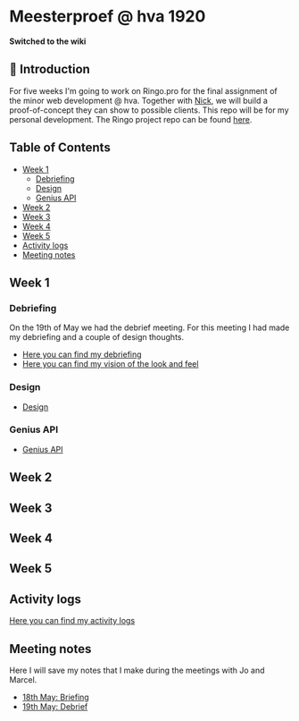 # Meesterproef @ hva 1920

**Switched to the wiki**

<!-- ![Screenshot van autoMATE](./img/automate-screenshot.png) -->

## 👾 Introduction

For five weeks I'm going to work on Ringo.pro for the final assignment of the minor web development @ hva. Together with [Nick](https://github.com/CountNick), we will build a proof-of-concept they can show to possible clients. This repo will be for my personal development. The Ringo project repo can be found [here](https://github.com/CountNick/Ringo.Pro).

## Table of Contents

- [Week 1](#week-1)
  - [Debriefing](#debriefing)
  - [Design](#design)
  - [Genius API](#genius-api)
- [Week 2](#week-2)
- [Week 3](#week-3)
- [Week 4](#week-4)
- [Week 5](#week-5)
- [Activity logs](#Activity-logs)
- [Meeting notes](#Meeting-notes)

## Week 1

### Debriefing

On the 19th of May we had the debrief meeting. For this meeting I had made my debriefing and a couple of design thoughts.

- [Here you can find my debriefing](https://github.com/martendebruijn/meesterproef-1920/blob/master/debriefing_1.md)
- [Here you can find my vision of the look and feel](https://github.com/martendebruijn/meesterproef-1920/blob/master/look-and-feel.md)

### Design

- [Design](https://github.com/martendebruijn/meesterproef-1920/blob/master/design.md)

### Genius API

- [Genius API](https://github.com/martendebruijn/meesterproef-1920/blob/master/genius.md)

## Week 2

## Week 3

## Week 4

## Week 5

## Activity logs

[Here you can find my activity logs](https://github.com/martendebruijn/meesterproef-1920/blob/master/logboek.md)

## Meeting notes

Here I will save my notes that I make during the meetings with Jo and Marcel.

- [18th May: Briefing](https://github.com/martendebruijn/meesterproef-1920/blob/master/meetings/18-05-briefing.md)
- [19th May: Debrief](https://github.com/martendebruijn/meesterproef-1920/blob/master/meetings/19-05-debriefing.md)
